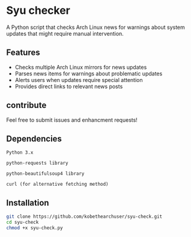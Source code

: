 # Syu checker

A Python script that checks Arch Linux news for warnings about system updates that might require manual intervention.

## Features

- Checks multiple Arch Linux mirrors for news updates
- Parses news items for warnings about problematic updates
- Alerts users when updates require special attention
- Provides direct links to relevant news posts

## contribute
Feel free to submit issues and enhancment requests!

## Dependencies

    Python 3.x

    python-requests library

    python-beautifulsoup4 library

    curl (for alternative fetching method)

## Installation

```bash
git clone https://github.com/kobethearchuser/syu-check.git
cd syu-check
chmod +x syu-check.py
